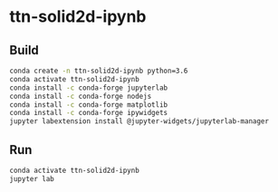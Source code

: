 ttn-solid2d-ipynb
=================

Build
-----

```bash
conda create -n ttn-solid2d-ipynb python=3.6
conda activate ttn-solid2d-ipynb
conda install -c conda-forge jupyterlab
conda install -c conda-forge nodejs
conda install -c conda-forge matplotlib
conda install -c conda-forge ipywidgets
jupyter labextension install @jupyter-widgets/jupyterlab-manager
```

Run
---

```bash
conda activate ttn-solid2d-ipynb
jupyter lab
```
